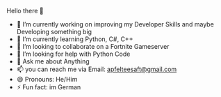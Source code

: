 Hello there 👋

- 🔭 I’m currently working on improving my Developer Skills and maybe Developing something big
- 🌱 I’m currently learning Python, C#, C++
- 👯 I’m looking to collaborate on a Fortnite Gameserver
- 🤔 I’m looking for help with Python Code
- 💬 Ask me about Anything
- 📫 you can reach me via Email: apfelteesaft@gmail.com
- 😄 Pronouns: He/Him
- ⚡ Fun fact: im German
